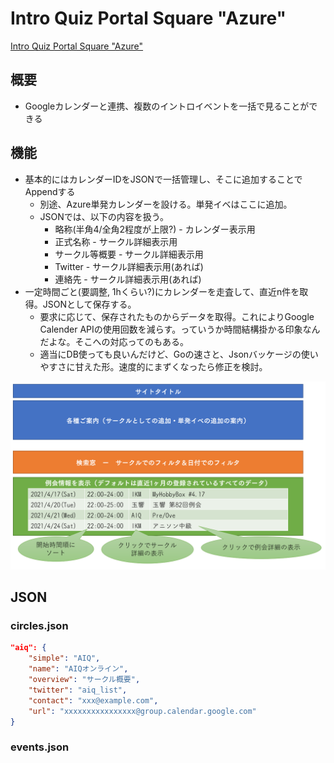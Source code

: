 # Intro Quiz Portal Square "Azure"

[Intro Quiz Portal Square "Azure"](https://azure.mocho.ml)

## 概要
* Googleカレンダーと連携、複数のイントロイベントを一括で見ることができる

## 機能
* 基本的にはカレンダーIDをJSONで一括管理し、そこに追加することでAppendする
    * 別途、Azure単発カレンダーを設ける。単発イベはここに追加。
    * JSONでは、以下の内容を扱う。
        * 略称(半角4/全角2程度が上限?) - カレンダー表示用
        * 正式名称 - サークル詳細表示用
        * サークル等概要 - サークル詳細表示用
        * Twitter - サークル詳細表示用(あれば)
        * 連絡先 - サークル詳細表示用(あれば)
* 一定時間ごと(要調整, 1hくらい?)にカレンダーを走査して、直近n件を取得。JSONとして保存する。
    * 要求に応じて、保存されたものからデータを取得。これによりGoogle Calender APIの使用回数を減らす。っていうか時間結構掛かる印象なんだよな。そこへの対応ってのもある。
    * 適当にDB使っても良いんだけど、Goの速さと、Jsonバッケージの使いやすさに甘えた形。速度的にまずくなったら修正を検討。

![Implementation Image](implementation_image.PNG "Implementation Image")

## JSON

### circles.json

```json
"aiq": {
    "simple": "AIQ", 
    "name": "AIQオンライン",
    "overview": "サークル概要",
    "twitter": "aiq_list",
    "contact": "xxx@example.com",
    "url": "xxxxxxxxxxxxxxxx@group.calendar.google.com"
}
```

### events.json

